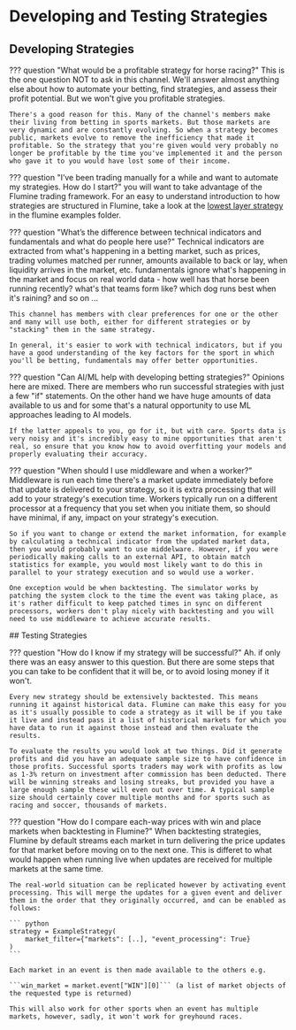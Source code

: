# Developing and Testing Strategies

## Developing Strategies

??? question "What would be a profitable strategy for horse racing?"
    This is the one question NOT to ask in this channel. We'll answer almost anything else about how to automate your betting, find strategies, and assess their profit potential. But we won't give you profitable strategies.

    There's a good reason for this. Many of the channel's members make their living from betting in sports markets. But those markets are very dynamic and are constantly evolving. So when a strategy becomes public, markets evolve to remove the inefficiency that made it profitable. So the strategy that you're given would very probably no longer be profitable by the time you've implemented it and the person who gave it to you would have lost some of their income.

??? question "I’ve been trading manually for a while and want to automate my strategies. How do I start?"
    you will want to take advantage of the Flumine trading framework. For an easy to understand introduction to how strategies are structured in Flumine, take a look at the [lowest layer strategy](https://github.com/betcode-org/flumine/blob/master/examples/strategies/lowestlayer.py) in the flumine examples folder.

??? question "What’s the difference between technical indicators and fundamentals and what do people here use?"
    Technical indicators are extracted from what's happening in a betting market, such as prices, trading volumes matched per runner, amounts available to back or lay, when liquidity arrives in the market, etc. fundamentals ignore what's happening in the market and focus on real world data - how well has that horse been running recently? what's that teams form like? which dog runs best when it's raining? and so on ...

    This channel has members with clear preferences for one or the other and many will use both, either for different strategies or by "stacking" them in the same strategy.

    In general, it's easier to work with technical indicators, but if you have a good understanding of the key factors for the sport in which you'll be betting, fundamentals may offer better opportunities.

??? question "Can AI/ML help with developing betting strategies?"
    Opinions here are mixed. There are members who run successful strategies with just a few "if" statements. On the other hand we have huge amounts of data available to us and for some that's a natural opportunity to use ML approaches leading to AI models.

    If the latter appeals to you, go for it, but with care. Sports data is very noisy and it's incredibly easy to mine opportunities that aren't real, so ensure that you know how to avoid overfitting your models and properly evaluating their accuracy.

??? question "When should I use middleware and when a worker?"
    Middleware is run each time there's a market update immediately before that update is delivered to your strategy, so it is extra processing that will add to your strategy's execution time. Workers typically run on a different processor at a frequency that you set when you initiate them, so should have minimal, if any, impact on your strategy's execution.

    So if you want to change or extend the market information, for example by calculating a technical indicator from the updated market data, then you would probably want to use middelware. However, if you were periodically making calls to an external API, to obtain match statistics for example, you would most likely want to do this in parallel to your strategy execution and so would use a worker.

    One exception would be when backtesting. The simulator works by patching the system clock to the time the event was taking place, as it's rather difficult to keep patched times in sync on different processors, workers don't play nicely with backtesting and you will need to use middleware to achieve accurate results.

## Testing Strategies

??? question "How do I know if my strategy will be successful?"
    Ah. if only there was an easy answer to this question. But there are some steps that you can take to be confident that it will be, or to avoid losing money if it won't.

    Every new strategy should be extensively backtested. This means running it against historical data. Flumine can make this easy for you as it's usually possible to code a strategy as it will be if you take it live and instead pass it a list of historical markets for which you have data to run it against those instead and then evaluate the results.

    To evaluate the results you would look at two things. Did it generate profits and did you have an adequate sample size to have confidence in those profits. Successful sports traders may work with profits as low as 1-3% return on investment after commission has been deducted. There will be winning streaks and losing streaks, but provided you have a large enough sample these will even out over time. A typical sample size should certainly cover multiple months and for sports such as racing and soccer, thousands of markets.

??? question "How do I compare each-way prices with win and place markets when backtesting in Flumine?"
    When backtesting strategies, Flumine by default streams each market in turn delivering the price updates for that market before moving on to the next one. This is differet to what would happen when running live when updates are received for multiple markets at the same time.

    The real-world situation can be replicated however by activating event processing. This will merge the updates for a given event and deliver them in the order that they originally occurred, and can be enabled as follows:

    ``` python
    strategy = ExampleStrategy(
        market_filter={"markets": [..], "event_processing": True}
    )
    ```

    Each market in an event is then made available to the others e.g.

    ```win_market = market.event["WIN"][0]``` (a list of market objects of the requested type is returned)

    This will also work for other sports when an event has multiple markets, however, sadly, it won't work for greyhound races.
